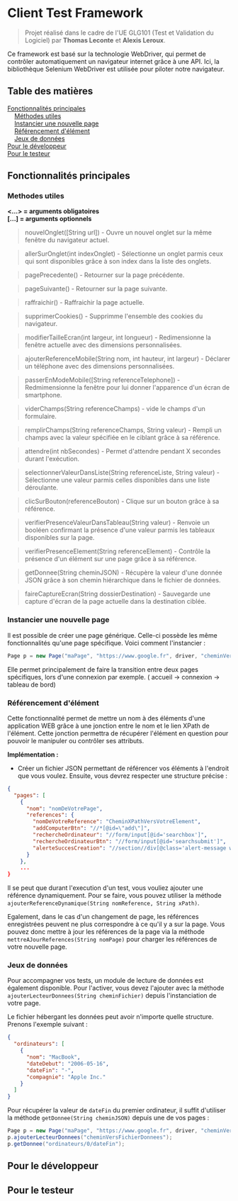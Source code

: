 # Client Test Framework

> Projet réalisé dans le cadre de l'UE GLG101 (Test et Validation du Logiciel) par **Thomas Leconte** et **Alexis Leroux**.

Ce framework est basé sur la technologie WebDriver, qui permet de contrôler automatiquement un navigateur internet grâce
à une API. Ici, la bibliothèque Selenium WebDriver est utilisée pour piloter notre navigateur.

## Table des matières ##
[Fonctionnalités principales](#fonctionnalités-principales)  
&nbsp;&nbsp;&nbsp;&nbsp;[Méthodes utiles](#methodes-utiles)  
&nbsp;&nbsp;&nbsp;&nbsp;[Instancier une nouvelle page](#instancier-une-nouvelle-page)  
&nbsp;&nbsp;&nbsp;&nbsp;[Référencement d'élément](#référencement-délément)  
&nbsp;&nbsp;&nbsp;&nbsp;[Jeux de données](#jeux-de-données)  
[Pour le développeur](#pour-le-développeur)  
[Pour le testeur](#pour-le-testeur)

## Fonctionnalités principales

### Methodes utiles

**<...> = arguments obligatoires**  
**[...] = arguments optionnels**

> nouvelOnglet([String url]) - Ouvre un nouvel onglet sur la même fenêtre du navigateur actuel.

> allerSurOnglet(int indexOnglet) - Sélectionne un onglet parmis ceux qui sont disponibles grâce à son index dans la liste des onglets.

> pagePrecedente() - Retourner sur la page précédente.

> pageSuivante() - Retourner sur la page suivante.

> raffraichir() - Raffraichir la page actuelle.

> supprimerCookies() - Supprimme l'ensemble des cookies du navigateur.

> modifierTailleEcran(int largeur, int longueur) - Redimensionne la fenêtre actuelle avec des dimensions personnalisées.

> ajouterReferenceMobile(String nom, int hauteur, int largeur) - Déclarer un téléphone avec des dimensions personnalisées.

> passerEnModeMobile([String referenceTelephone]) - Redmimensionne la fenêtre pour lui donner l'apparence d'un écran de smartphone.

> viderChamps(String referenceChamps) - vide le champs d'un formulaire.

> remplirChamps(String referenceChamps, String valeur) - Rempli un champs avec la valeur spécifiée en le ciblant grâce à sa référence.

> attendre(int nbSecondes) - Permet d'attendre pendant X secondes durant l'exécution.

> selectionnerValeurDansListe(String referenceListe, String valeur) - Sélectionne une valeur parmis celles disponibles dans une liste déroulante.

> clicSurBouton(referenceBouton) - Clique sur un bouton grâce à sa référence.

> verifierPresenceValeurDansTableau(String valeur) - Renvoie un booléen confirmant la présence d'une valeur parmis les tableaux disponibles sur la page.

> verifierPresenceElement(String referenceElement) - Contrôle la présence d'un élément sur une page grâce à sa référence.

> getDonnee(String cheminJSON) - Récupère la valeur d'une donnée JSON grâce à son chemin hiérarchique dans le fichier de données.

> faireCaptureEcran(String dossierDestination) - Sauvegarde une capture d'écran de la page actuelle dans la destination ciblée.


### Instancier une nouvelle page

Il est possible de créer une page générique. Celle-ci possède les même fonctionnalités qu'une page spécifique. Voici
comment l'instancier :

`````java                                                                                                                                                                                                                                                                                                                                                                                                                                                                                                                                                                                                                                                                                                                                                                                                                                                                                                                                                                                                                                                                                                                                                                                                                                                                                                                                                                                                                                                                                                                                                                                                                                                                                                                                                                                                                                                                                                                                                                                                                                                                                                                                                                                                                                                                                                                                                                                                                                                                                                                                                                                                                                                                                                                                                                                                                                                                                                                                                                                                                                                                                                                                                                                                                                                                                                                                                                                                                                                                                                                                                                                                                                                                                                                                                                                                                                                                                                                                                                                                                                                                                                                                                                                                                                                                                                                                                                                                                                                                                                                                                                                                                                                                                                                                                                                                                                                                                                                                                                                                                                                                                                                                                                                                                                                                                                                                                                                                                                                                                                                                                                                                                                                                                                                                                                                                                                                                                                                                                                                                                                                                                                                                                                                                                                                                                                                                                                                                                                                                                                                                                                                                                                                                                                                                                                                                                                                                                                                                                                                                                                                                                                                                                                                                                                                                                                                                                                                                                                                                                                                                                                                                                                                                                                                                                                                                                                                                                                                                                                                                                                                                                                                                                                                                                                                                                                                                                                                                                                                                                                                                                                                                                                                                                                                                                                                                                                                                                                                                                                                                                                                                                                                                                                                                                                                                                                                                                                                                                                                                                                                                                                                                                                                                                                                                                                                                                                                                                                                                                                                                                                                                                                                                                                                                                                                                                                                                                                                                                                                                                                                                                                                                                                                                                                                                                                                                                                                                                                                                                                                                                                                                                                                                                                                                                                                                                                                                                                                                                                                                                                                                                                                                                                                                                                                                                                                                                                                                                                                                                                                                                                                                                                                                                                                                                                                                                                                                                                                                                                                                                                                                                                                                                                                                                                                                                                                                                                                                                                                                                                                                                                                                                                                                                                                                                                                                                                                                                                                                                                                                                                                                                                                                                                                                                                                                                                                                                                                                                                                                                                                                                                                                                                                                                                                                                                                                                                                                                                                                                                                                                                                                                                                                                                                                                                                                                                                                                                                                                                                                                                                                                                                                                                                                                                                                                                                                                                                                                                                                                                                                                                                                                                                                                                                                                                                                                                                                                                                                                                                                                                                                                                                                                                                                                                                                                                                                                                                                                                                                                                                                                                                                                                                                                                                                                                                                                                                                                                                                                                                                                                                                                                                                                                                                                                                                                                                                                                                                                                                                                                                                                                                                                                                                                                                                                                                                                                                                                                                                                                                                                                                                                                                                                                                                                                                                                                                                                                                                                                                                                                                                                                                                                                                                                                                                                                                                                                                                                                                                                                                                                                                                                                                                                                                                                                                                                                                                                                                                                                                                                                                                                                                                                                                                                                                                                                                                                                                                                                                                                                                                                                                                                                                                                                                                                                                                                                                                                                                                                                                                                                                                                                                                                                                                                                                                                                                                                                                                                                                                                                                                                                                                                                                                                                                                                                                                                                                                                                                                                                                                                                                                                                                                                                                                                                                                                                                                                                                                                                                                                                                                                                                                                                                                                                                                                                                                                                                                                                                                                                                                                                                                                                                                                                                                                                                                                                                                                                                                                                                                                                                                                                                                                                                                                                                                                                                                                                                                                                                                                                                                                                                                                                                                                                                                                                                                                                                                                                                                                                                                                                                                                                                                                                                                                                                                                                                                                                                                                                                                                                                                                                                                                                                                                                                                                                                                                                                                                                                                                                                                                                                                                                                                                                                                                                                                                                                                                                                                                                                                                                                                                                                                                                                                                                                                                                                                                                                                                                                                                                                                                                                                                                                                                                                                                                                                                                                                                                                                                                                                                                                                                                                                                                                                                                                                                                                                                                                                                                                                                                                                                                                                                                                                                                                                                                                                                                                                                                                                                                                                                                                                                                                                                                                                                                                                                                                                                                                                                                                                                                                                                                                                                                                                                                                                                                                                                                                                                                                                                                                                                                                                                                                                                                                                                                                                                                                                                                                                                                                                                                                                                                                                                                                                                                                                                                                                                                                                                                                                                                                                                                                                                                                                                                                                                                                                                                                                                                                                                                                                                                                                                                                                                                                                                                                                                                                                                                                                                                                                                                                                                                                                                                                                                                                                                                                                                                                                                                                                                                                                                                                                                                                                                                                                                                                                                                                                                                                                                                                                                                                                                                                                                                                                                                                                                                                                                                                                                                                                                                                                                                                                                                                                                                                                                                                                                                                                                                                                                                                                                                                                                                                                                                                                                                                                                                                                                                                                                                                                                                                                                                                                                                                                                                                                                                                                                                                                                                                                                                                                                                                                                                                                                                                                                                                                                                                                                                                                                                                                                                                                                                                                                                                                                                                                                                                                                                                                                                                                                                                                                                                                                                                                                                                                                                                                                                                                                                                                                                                                                                                                                                                                                                                                                                                                                                                                                                                                                                                                                                                                                                                                                                                                                                                                                                                                                                                                                                                                                                                                                                                                                                                                                                                                                                                                                                                                                                                                                                                                                                                                                                                                                                                                                                                                                                                                                                                                                                                                                                                                                                                                                                                                                                                                                                                                                                                                                                                                                                                                                                                                                                                                                                                                                                                                                                                                                                                                                                                                                                                                                                                                                                                                                                                                                                                                                                                                                                                                                                                                                                                                                                                                                                                                                                                                                                                                                                                                                                                                                                                                                                                                                                                                                                                                                                                                                                                                                                                                                                                                                                                                                                                                                                                                                                                                                                                                                                                                                                                                                                                                                                                                                                                                                                                                                                                                                                                                                                                                                                                                                                                                                                                                                                                                                                                                                                                                                                                                                                                                                                                                                                                                                                                                                                                                                                                                                                                                                                                                                                                                                                                                                                                                                                                                                                                                                                                                                                                                                                                                                                                                                                                                                                                                                                                                                                                                                                                                                                                                                                                                                                                                                                                                                                                                                                                                                                                                                                                                                                                                                                                                                                                                                                                                                                                                                                                                                                                                                                                                                                                                                                                                                                                                                                                                                                                                                                                                                                                                                                                                                                                                                                                                                                                                                                                                                                                                                                                                                                                                                                                                                                                                                                                                                                                                                                                                                                                                                                                                                                                                                                                                                                                                                                                                                                                                                                                                                                                                                                                                                                                                                                                                                                                                                                                                                                                                                                                                                                                                                                                                                                                                                                                                                                                                                                                                                                                                                                                                                                                                                                                                                                                                                                                                                                                                                                                                                                                                                                                                                                                                                                                                                                                                                                                                                                                                                                                                                                                                                                                                                                                                                                                                                                                                                                                                                                                                                                                                                                                                                                                                                                                                                                                                                                                                             
Page p = new Page("maPage", "https://www.google.fr", driver, "cheminVersFichierReferences");
`````

Elle permet principalement de faire la transition entre deux pages spécifiques, lors d'une connexion par exemple. (
accueil &rarr; connexion &rarr; tableau de bord)

### Référencement d'élément

Cette fonctionnalité permet de mettre un nom à des éléments d'une application WEB grâce à une jonction entre le nom et
le lien XPath de l'élément. Cette jonction permettra de récupérer l'élément en question pour pouvoir le manipuler ou
contrôler ses attributs.

**Implémentation :**

- Créer un fichier JSON permettant de référencer vos éléments à l'endroit que vous voulez. Ensuite, vous devrez
  respecter une structure précise :

```json
{
  "pages": [
    {
      "nom": "nomDeVotrePage",
      "references": {
        "nomDeVotreReference": "CheminXPathVersVotreElement",
        "addComputerBtn": "//*[@id=\"add\"]",
        "rechercheOrdinateur": "//form/input[@id='searchbox']",
        "rechercheOrdinateurBtn": "//form/input[@id='searchsubmit']",
        "alerteSuccesCreation": "//section//div[@class='alert-message warning' and contains(., 'has been created')]"
      }
    },
    ...
}
```
Il se peut que durant l'execution d'un test, vous vouliez ajouter une référence dynamiquement. Pour se faire, vous pouvez
utiliser la méthode `ajouterReferenceDynamique(String nomReference, String xPath)`.

Egalement, dans le cas d'un changement de page, les références enregistrées peuvent ne plus correspondre à ce qu'il y a sur la page. Vous
pouvez donc mettre à jour les références de la page via la méthode `mettreAJourReferences(String nomPage)` pour charger les références de votre
nouvelle page.

### Jeux de données
Pour accompagner vos tests, un module de lecture de données est également disponible. Pour l'activer, vous devez l'ajouter
avec la méthode `ajouterLecteurDonnees(String cheminFichier)` depuis l'instanciation de votre
page.

Le fichier hébergant les données peut avoir n'importe quelle structure. Prenons l'exemple suivant :
```json
{
  "ordinateurs": [
    {
      "nom": "MacBook",
      "dateDebut": "2006-05-16",
      "dateFin": "-",
      "compagnie": "Apple Inc."
    }
  ]
}
```
Pour récupérer la valeur de `dateFin` du premier ordinateur, il suffit d'utiliser la méthode `getDonnee(String cheminJSON)` depuis une de vos pages :
```java
Page p = new Page("maPage", "https://www.google.fr", driver, "cheminVersFichierReferences");
p.ajouterLecteurDonnees("cheminVersFichierDonnees");
p.getDonnee("ordinateurs/0/dateFin");
```

## Pour le développeur

## Pour le testeur